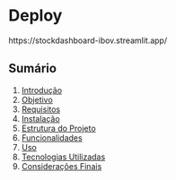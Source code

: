 
<h1>Deploy</h1>

<p>https://stockdashboard-ibov.streamlit.app/</p>
 <h2>Sumário</h2>
    <ol>
        <li><a href="#introdução">Introdução</a></li>
        <li><a href="#objetivo">Objetivo</a></li>
        <li><a href="#requisitos">Requisitos</a></li>
        <li><a href="#instalação">Instalação</a></li>
        <li><a href="#estrutura-do-projeto">Estrutura do Projeto</a></li>
        <li><a href="#funcionalidades">Funcionalidades</a></li>
        <li><a href="#uso">Uso</a></li>
        <li><a href="#tecnologias-utilizadas">Tecnologias Utilizadas</a></li>
        <li><a href="#considerações-finais">Considerações Finais</a></li>
    </ol>
